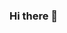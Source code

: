 ### Hi there 👋

<!--
**natebh4j/natebh4j** is a ✨ _special_ ✨ repository because its `README.md` (this file) appears on your GitHub profile.

Here are some ideas to get you started:

- 🔭 I’m currently working on ...nothing
- 🌱 I’m currently learning ...code
- 👯 I’m looking to collaborate on ...anything
- 🤔 I’m looking for help with ... everything
- 💬 Ask me about ...
- 📫 How to reach me: ... twbh4j@gmail.com
- 😄 Pronouns: ...he/him
- ⚡ Fun fact: ...
-->
